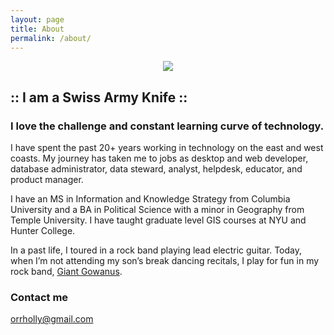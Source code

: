 ```yaml
---
layout: page
title: About
permalink: /about/
---
```


<p align="center">
<img src="https://orrholly.github.io/images/knife.png">
<h2> :: I am a  Swiss Army Knife ::</h2>
<h3> I love the challenge and constant learning curve of technology.</h3>
</p>

I have spent the past 20+ years working in technology on the east and west coasts. My journey has taken me to  jobs as desktop and web developer, database administrator, data steward, analyst, helpdesk, educator, and product manager. 

I have an MS in Information and Knowledge Strategy from Columbia University and a BA in Political Science with a minor in Geography from Temple University. I have taught graduate level GIS courses at NYU and Hunter College.

In a past life, I toured in a rock band playing lead electric guitar. Today, when I’m not attending my son’s break dancing recitals, I play for fun in my rock band, [Giant Gowanus](http://giantgowan.us/).

### Contact me

[orrholly@gmail.com](mailto:orrholly@gmail.com)


